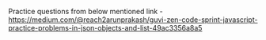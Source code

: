 Practice questions from below mentioned link - 
https://medium.com/@reach2arunprakash/guvi-zen-code-sprint-javascript-practice-problems-in-json-objects-and-list-49ac3356a8a5

